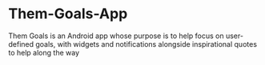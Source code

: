 # Them-Goals-App
Them Goals is an Android app whose purpose is to help focus on user-defined goals, with widgets and notifications alongside inspirational quotes to help along the way
